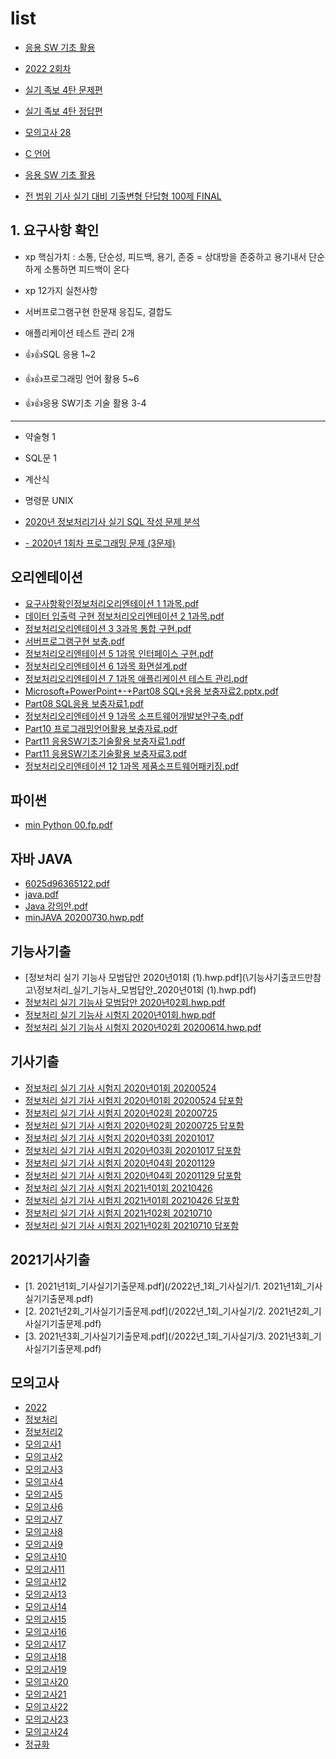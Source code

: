 # list

* [응용 SW 기초 활용](2022/응용_SW_기초_활용.pdf)
* [2022 2회차](2022년2회예상기출)
* [실기 족보 4탄 문제편](/2022/NCS_2022_수제비_정보처리기사_실기_족보_4탄_문제편.pdf)
* [실기 족보 4탄 정답편](/2022/NCS_2022_수제비_정보처리기사_실기_족보_4탄_정답편.pdf)

* [모의고사 28](2022/정보처리기사_실기_기출_예상_모의고사_문제_28_(2022년_정보처리기사_실기_1회_기출문제_위주).pdf)
* [C 언어](c언어)
* [응용 SW 기초 활용](2022/응용_SW_기초_활용.pdf)
* [전 범위 기사 실기 대비 기출변형 단답형 100제 FINAL](2022/전_범위_기사_실기_대비_기출변형_단답형_100제_FINAL.pdf)

## 1. 요구사항 확인

* xp 핵심가치 : 소통, 단순성, 피드백, 용기, 존중 = 상대방을 존중하고 용기내서 단순하게 소통하면 피드백이 온다
* xp 12가지 실천사항
* 서버프로그램구현 한문재 응집도, 결합도
* 애플리케이션 테스트 관리  2개

* 👍👍SQL 응용 1~2
* 👍👍프로그래밍 언어 활용 5~6
* 👍👍응용 SW기초 기술 활용 3-4

---

* 약술형 1
* SQL문 1
* 계산식
* 명령문 UNIX

* [2020년 정보처리기사 실기 SQL 작성 문제 분석](https://devinus.tistory.com/category/%EC%A0%95%EB%B3%B4%EC%B2%98%EB%A6%AC%EA%B8%B0%EC%82%AC%20%EC%8B%A4%EA%B8%B0)
* [- 2020년 1회차 프로그래밍 문제 (3문제)](https://devinus.tistory.com/36?category=992737)

## 오리엔테이션

* [요구사항확인정보처리오리엔테이션 1 1과목.pdf](/요구사항확인정보처리오리엔테이션_1_1과목.pdf)
* [데이터 입출력 구현 정보처리오리엔테이션 2 1과목.pdf](/데이터_입출력_구현_정보처리오리엔테이션_2_1과목.pdf)
* [정보처리오리엔테이션 3 3과목 통합 구현.pdf](/정보처리오리엔테이션_3_3과목_통합_구현.pdf)
* [서버프로그램구현 보충.pdf](/서버프로그램구현_보충.pdf)
* [정보처리오리엔테이션 5 1과목 인터페이스 구현.pdf](/정보처리오리엔테이션_5_1과목_인터페이스_구현.pdf)
* [정보처리오리엔테이션 6 1과목 화면설계.pdf](/정보처리오리엔테이션_6_1과목_화면설계.pdf)
* [정보처리오리엔테이션 7 1과목 애플리케이션 테스트 관리.pdf](/정보처리오리엔테이션_7_1과목_애플리케이션_테스트_관리.pdf)
* [Microsoft+PowerPoint+-+Part08 SQL+응용 보충자료2.pptx.pdf](/Microsoft+PowerPoint+-+Part08_SQL+응용_보충자료2.pptx.pdf)
* [Part08 SQL응용 보충자료1.pdf](/Part08_SQL응용_보충자료1.pdf)
* [정보처리오리엔테이션 9 1과목 소프트웨어개발보안구축.pdf](/정보처리오리엔테이션_9_1과목_소프트웨어개발보안구축.pdf)
* [Part10 프로그래밍언어활용 보충자료.pdf](/Part10_프로그래밍언어활용_보충자료.pdf)
* [Part11 응용SW기초기술활용 보충자료1.pdf](/Part11_응용SW기초기술활용_보충자료1.pdf)
* [Part11 응용SW기초기술활용 보충자료3.pdf](/Part11_응용SW기초기술활용_보충자료3.pdf)
* [정보처리오리엔테이션 12 1과목 제품소프트웨어패키징.pdf](/정보처리오리엔테이션_12_1과목_제품소프트웨어패키징.pdf)

## 파이썬

* [min Python 00.fp.pdf](\python\min_Python_00.fp.pdf)

## 자바 JAVA

* [6025d96365122.pdf](\java\6025d96365122.pdf)
* [java.pdf](\java\java.pdf)
* [Java 강의안.pdf](\java\Java_강의안.pdf)
* [minJAVA 20200730.hwp.pdf](\java\minJAVA_20200730.hwp.pdf)

## 기능사기출

* [정보처리 실기 기능사 모범답안 2020년01회 (1).hwp.pdf](\기능사기출코드만참고\정보처리_실기_기능사_모범답안_2020년01회 (1).hwp.pdf)
* [정보처리 실기 기능사 모범답안 2020년02회.hwp.pdf](\기능사기출코드만참고\정보처리_실기_기능사_모범답안_2020년02회.hwp.pdf)
* [정보처리 실기 기능사 시험지 2020년01회.hwp.pdf](\기능사기출코드만참고\정보처리_실기_기능사_시험지_2020년01회.hwp.pdf)
* [정보처리 실기 기능사 시험지 2020년02회 20200614.hwp.pdf](\기능사기출코드만참고\정보처리_실기_기능사_시험지_2020년02회_20200614.hwp.pdf)

## 기사기출

* [정보처리 실기 기사 시험지 2020년01회 20200524](/기사기출/정보처리_실기_기사_시험지_2020년01회_20200524.hwp.pdf)
* [정보처리 실기 기사 시험지 2020년01회 20200524 답포함](/기사기출/정보처리_실기_기사_시험지_2020년01회_20200524_답포함.hwp.pdf)
* [정보처리 실기 기사 시험지 2020년02회 20200725](/기사기출/정보처리_실기_기사_시험지_2020년02회_20200725.hwp.pdf)
* [정보처리 실기 기사 시험지 2020년02회 20200725 답포함](/기사기출/정보처리_실기_기사_시험지_2020년02회_20200725_답포함.hwp.pdf)
* [정보처리 실기 기사 시험지 2020년03회 20201017](/기사기출/정보처리_실기_기사_시험지_2020년03회_20201017.hwp.pdf)
* [정보처리 실기 기사 시험지 2020년03회 20201017 답포함](/기사기출/정보처리_실기_기사_시험지_2020년03회_20201017_답포함.hwp.pdf)
* [정보처리 실기 기사 시험지 2020년04회 20201129](/기사기출/정보처리_실기_기사_시험지_2020년04회_20201129.hwp.pdf)
* [정보처리 실기 기사 시험지 2020년04회 20201129 답포함](/기사기출/정보처리_실기_기사_시험지_2020년04회_20201129_답포함.hwp.pdf)
* [정보처리 실기 기사 시험지 2021년01회 20210426](/기사기출/정보처리_실기_기사_시험지_2021년01회_20210426.hwp.pdf)
* [정보처리 실기 기사 시험지 2021년01회 20210426 답포함](/기사기출/정보처리_실기_기사_시험지_2021년01회_20210426_답포함.hwp.pdf)
* [정보처리 실기 기사 시험지 2021년02회 20210710](/기사기출/정보처리_실기_기사_시험지_2021년02회_20210710.hwp.pdf)
* [정보처리 실기 기사 시험지 2021년02회 20210710 답포함](/기사기출/정보처리_실기_기사_시험지_2021년02회_20210710_답포함.hwp.pdf)

## 2021기사기출

* [1. 2021년1회_기사실기기출문제.pdf](/2022년_1회_기사실기/1. 2021년1회_기사실기기출문제.pdf)
* [2. 2021년2회_기사실기기출문제.pdf](/2022년_1회_기사실기/2. 2021년2회_기사실기기출문제.pdf)
* [3. 2021년3회_기사실기기출문제.pdf](/2022년_1회_기사실기/3. 2021년3회_기사실기기출문제.pdf)

## 모의고사

* [2022](2022년1회예상기출)
* [정보처리](정보처리)
* [정보처리2](정보처리2)
* [모의고사1](모의고사1)
* [모의고사2](모의고사2)
* [모의고사3](모의고사3)
* [모의고사4](모의고사4)
* [모의고사5](모의고사5)
* [모의고사6](모의고사6)
* [모의고사7](모의고사7)
* [모의고사8](모의고사8)
* [모의고사9](모의고사9)
* [모의고사10](모의고사10)
* [모의고사11](모의고사11)
* [모의고사12](모의고사12)
* [모의고사13](모의고사13)
* [모의고사14](모의고사14)
* [모의고사15](모의고사15)
* [모의고사16](모의고사16)
* [모의고사17](모의고사17)
* [모의고사18](모의고사18)
* [모의고사19](모의고사19)
* [모의고사20](모의고사20)
* [모의고사21](모의고사21)
* [모의고사22](모의고사22)
* [모의고사23](모의고사23)
* [모의고사24](모의고사24)
* [정규화](정규화)